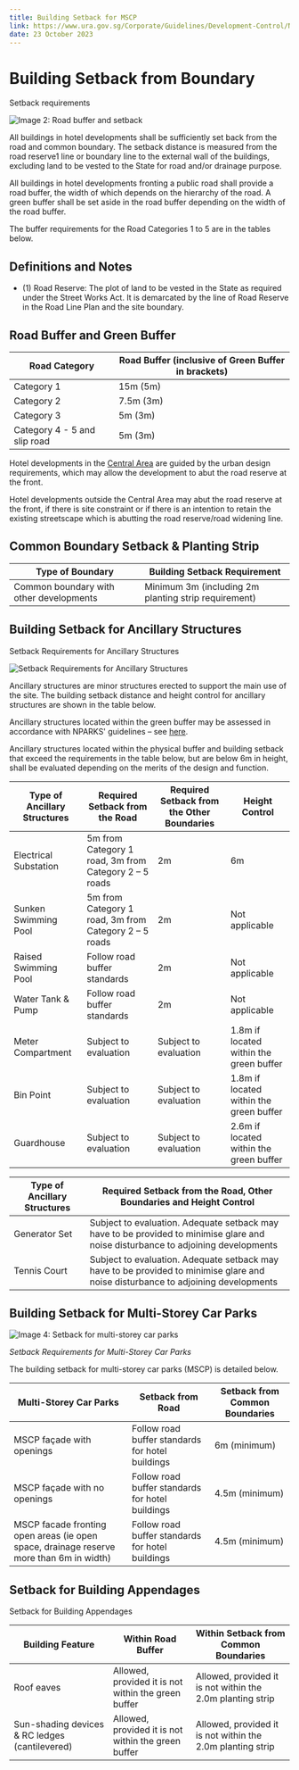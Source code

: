```yaml
---
title: Building Setback for MSCP
link: https://www.ura.gov.sg/Corporate/Guidelines/Development-Control/Non-Residential/Hotel/Building-Setback
date: 23 October 2023
---
```


# Building Setback from Boundary

Setback requirements

![Image 2: Road buffer and setback](https://www.ura.gov.sg/-/media/Corporate/Guidelines/Development-control/Commercial/C05_Road_Buffer_and_Setbacks.jpg?h=100%25&w=100%25)

All buildings in hotel developments shall be sufficiently set back from the road and common boundary. The setback distance is measured from the road reserve1 line or boundary line to the external wall of the buildings, excluding land to be vested to the State for road and/or drainage purpose.

All buildings in hotel developments fronting a public road shall provide a road buffer, the width of which depends on the hierarchy of the road. A green buffer shall be set aside in the road buffer depending on the width of the road buffer.

The buffer requirements for the Road Categories 1 to 5 are in the tables below.

## Definitions and Notes

- (1) Road Reserve: The plot of land to be vested in the State as required under the Street Works Act. It is demarcated by the line of Road Reserve in the Road Line Plan and the site boundary.

## Road Buffer and Green Buffer

| Road Category                | Road Buffer (inclusive of Green Buffer in brackets) |
| ---------------------------- | --------------------------------------------------- |
| Category 1                   | 15m (5m)                                            |
| Category 2                   | 7.5m (3m)                                           |
| Category 3                   | 5m (3m)                                             |
| Category 4 - 5 and slip road | 5m (3m)                                             |

Hotel developments in the [Central Area](https://www.ura.gov.sg/-/media/Corporate/Guidelines/Development-control/Flats-Condominiums/Central_Area_Map.pdf) are guided by the urban design requirements, which may allow the development to abut the road reserve at the front.

Hotel developments outside the Central Area may abut the road reserve at the front, if there is site constraint or if there is an intention to retain the existing streetscape which is abutting the road reserve/road widening line.

## Common Boundary Setback & Planting Strip

| Type of Boundary                        | Building Setback Requirement                         |
| --------------------------------------- | ---------------------------------------------------- |
| Common boundary with other developments | Minimum 3m (including 2m planting strip requirement) |

## Building Setback for Ancillary Structures

Setback Requirements for Ancillary Structures

![Setback Requirements for Ancillary Structures](https://www.ura.gov.sg/-/media/Corporate/Guidelines/Development-control/Commercial/C11_Setbacks_for_Ancillary_Structures_Substation.jpg?h=100%25&w=100%25)

Ancillary structures are minor structures erected to support the main use of the site. The building setback distance and height control for ancillary structures are shown in the table below.

Ancillary structures located within the green buffer may be assessed in accordance with NPARKS' guidelines – see [here](https://www.nparks.gov.sg/partner-us/development-plan-submission/guidelines-on-greenery-provision-and-tree-conservation-for-developments).

Ancillary structures located within the physical buffer and building setback that exceed the requirements in the table below, but are below 6m in height, shall be evaluated depending on the merits of the design and function.

| Type of Ancillary Structures | Required Setback from the Road                        | Required Setback from the Other Boundaries | Height Control                          |
| ---------------------------- | ----------------------------------------------------- | ------------------------------------------ | --------------------------------------- |
| Electrical Substation        | 5m from Category 1 road, 3m from Category 2 – 5 roads | 2m                                         | 6m                                      |
| Sunken Swimming Pool         | 5m from Category 1 road, 3m from Category 2 – 5 roads | 2m                                         | Not applicable                          |
| Raised Swimming Pool         | Follow road buffer standards                          | 2m                                         | Not applicable                          |
| Water Tank & Pump            | Follow road buffer standards                          | 2m                                         | Not applicable                          |
| Meter Compartment            | Subject to evaluation                                 | Subject to evaluation                      | 1.8m if located within the green buffer |
| Bin Point                    | Subject to evaluation                                 | Subject to evaluation                      | 1.8m if located within the green buffer |
| Guardhouse                   | Subject to evaluation                                 | Subject to evaluation                      | 2.6m if located within the green buffer |

| Type of Ancillary Structures | Required Setback from the Road, Other Boundaries and Height Control                                                               |
| ---------------------------- | --------------------------------------------------------------------------------------------------------------------------------- |
| Generator Set                | Subject to evaluation. Adequate setback may have to be provided to minimise glare and noise disturbance to adjoining developments |
| Tennis Court                 | Subject to evaluation. Adequate setback may have to be provided to minimise glare and noise disturbance to adjoining developments |

## Building Setback for Multi-Storey Car Parks

![Image 4: Setback for multi-storey car parks](https://www.ura.gov.sg/-/media/Corporate/Guidelines/Development-control/Commercial/C06_Setback_for_MSCP.jpg?h=100%25&w=100%25)

_Setback Requirements for Multi-Storey Car Parks_

The building setback for multi-storey car parks (MSCP) is detailed below.

| **Multi-Storey Car Parks**                                                              | **Setback from Road**                            | **Setback from Common Boundaries** |
| --------------------------------------------------------------------------------------- | ------------------------------------------------ | ---------------------------------- |
| MSCP façade with openings                                                               | Follow road buffer standards for hotel buildings | 6m (minimum)                       |
| MSCP façade with no openings                                                            | Follow road buffer standards for hotel buildings | 4.5m (minimum)                     |
| MSCP facade fronting open areas (ie open space, drainage reserve more than 6m in width) | Follow road buffer standards for hotel buildings | 4.5m (minimum)                     |

## Setback for Building Appendages

Setback for Building Appendages

| Building Feature                               | Within Road Buffer                                  | Within Setback from Common Boundaries                      |
| ---------------------------------------------- | --------------------------------------------------- | ---------------------------------------------------------- |
| Roof eaves                                     | Allowed, provided it is not within the green buffer | Allowed, provided it is not within the 2.0m planting strip |
| Sun-shading devices & RC ledges (cantilevered) | Allowed, provided it is not within the green buffer | Allowed, provided it is not within the 2.0m planting strip |
